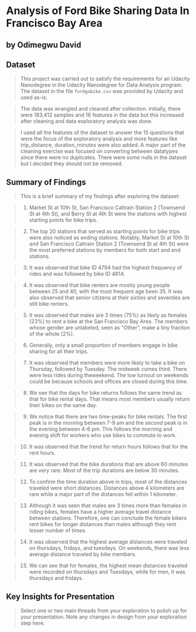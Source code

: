 # Analysis of Ford Bike Sharing Data In Francisco Bay Area
## by Odimegwu David


## Dataset

> This project was carried out to satisfy the requirements for an Udacity Nanodegree in the Udacity Nanodegree for Data Analysis program. The dataset in the file `fordgobike.csv` was provided by Udacity and used as-is. 

> The data was wrangled and cleaned after collection. Initially, there were 183,412 samples and 16 features in the data but this increased after cleaning and data exploratory analysis was done. 

> I used all the features of the dataset to answer the 15 questions that were the focus of the exploratory analysis and more features like trip_distance, duration_minutes were also added. A major part of the cleaning exercise was focused on converting between datatypes since there were no duplicates. There were some nulls in the dataset but I decided they should not be removed. 

## Summary of Findings

> This is a brief summary of my findings after exploring the dataset:

> 1. Market St at 10th St, San Francisco Caltrain Station 2 (Townsend St at 4th St), and Berry St at 4th St were the stations with highest starting points for bike trips. 

> 2. The top 20 stations that served as starting points for bike trips were also noticed as ending stations. Notably, Market St at 10th St and San Francisco Caltrain Station 2 (Townsend St at 4th St) were the most preferred stations by members for both start and end stations. 

> 3. It was observed that bike ID 4794 had the highest frequency of rides and was 
followed by bike ID 4814. 

> 4. It was observed that bike renters are mostly young people between 25 and 40, 
with the most frequent age been 35. It was also observed that senior citizens 
at their sixties and seventies are still bike renters.

> 5. It was observed that males are 3 times (75%) as likely as females (23%) to rent a bike at the San Francisco Bay Area. The members whose gender are unlabeled, seen as "Other", make a tiny fraction of the whole (2%).

> 6. Generally, only a small proportion of members engage in bike sharing for all 
their trips.

> 7. It was observed that members were more likely to take a bike on Thursday, followed by Tuesday. The midweek comes third. There were less rides during theweekend. The low turnout on weekends could be because schools and offices are closed during this time.

> 8. We see that the days for bike returns follows the same trend as that for bike rental days. That means most members usually return their bikes on the same 
day. 

> 9. We notice that there are two time-peaks for bike rentals. The first peak is in the morning between 7-9 am and the second peak is in the evening between 4-6 pm. This follows the morning and evening shift for workers who use bikes to commute to work.

> 10. It was observed that the trend for return hours follows that for the rent hours. 

> 11. It was observed that the bike durations that are above 60 minutes are very rare. Most of the trip durations are below 30 minutes.

> 12. To confirm the time duration above in trips, most of the distances traveled were short distances. Distances above 4 kilometers are rare while a major part of 
the distances fell within 1 kilometer.

> 13. Although it was seen that males are 3 times more than females in riding bikes, females have a higher average travel distance between stations. Therefore, 
one can conclude the female bikers rent bikes for longer distances than males 
although they rent lesser number of times.

> 14. It was observed that the highest average distances were traveled on thursdays, fridays, and tuesdays. On weekends, there was less average distance traveled by bike members.

> 15. We can see that for females, the highest mean distances traveled were recorded on thursdays and Tuesdays, while for men, it was thursdays and fridays.  

## Key Insights for Presentation

> Select one or two main threads from your exploration to polish up for your presentation. Note any changes in design from your exploration step here.